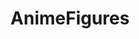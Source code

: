 ---
title: AnimeFigures
crosslinks:
- gameswap
- grandorder
- anime
- Gunpla
- SinonAssOnline
- LoveLive
- raerth
- Dakimakuras
- Animewallpaper
- xkcd
- HonkaiImpact
- Overwatch
- IgnorantImgur
- ffxiv
- '2012'
- ActionFigures
- resinkits
---